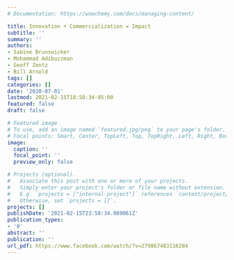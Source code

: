 ```yaml
---
# Documentation: https://wowchemy.com/docs/managing-content/

title: Innovation + Commercialization = Impact
subtitle: ''
summary: ''
authors:
- Sabine Brunswicker
- Mohammad Adibuzzman
- Geoff Zentz
- Bill Arnold
tags: []
categories: []
date: '2020-07-01'
lastmod: 2021-02-15T18:58:34-05:00
featured: false
draft: false

# Featured image
# To use, add an image named `featured.jpg/png` to your page's folder.
# Focal points: Smart, Center, TopLeft, Top, TopRight, Left, Right, BottomLeft, Bottom, BottomRight.
image:
  caption: ''
  focal_point: ''
  preview_only: false

# Projects (optional).
#   Associate this post with one or more of your projects.
#   Simply enter your project's folder or file name without extension.
#   E.g. `projects = ["internal-project"]` references `content/project/deep-learning/index.md`.
#   Otherwise, set `projects = []`.
projects: []
publishDate: '2021-02-15T23:58:34.069061Z'
publication_types:
- '0'
abstract: ''
publication: ''
url_pdf: https://www.facebook.com/watch/?v=279867483116284
---
```

